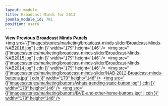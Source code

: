 ```yaml
---
layout: module
title: Broadcast Minds for 2013
joomla_module_id: 781
position: user6
---
```

<span style="font-family: arial, helvetica, sans-serif;"><strong><span style="color: #000000;">View Previous Broadcast Minds Panels </span> </strong><br /><a href="news-events/broadcastminds.html" style="font-family: arial, helvetica, sans-serif;"><img src="{{"images/stories/marketing/broadcast-minds-slider/Broadcast-Minds-NAB2016.jpg" | cdn }}" width="179" height="146" /></a>&nbsp;&nbsp;<a href="news-events/broadcastminds/broadcastminds-the-future-of-broadcast.html"><img src="{{"images/stories/marketing/broadcast-minds-slider/Broadcast-Minds-NAB2015.jpg" | cdn }}" width="179" height="146" /></a>&nbsp;&nbsp;<a href="/news-events/broadcastminds/broadcast-minds-content-creators-talk-streaming-disruption.html" style="font-family: arial, helvetica, sans-serif;"><img src="{{"images/stories/marketing/broadcast-minds-slider/Broadcast-Minds-NAB2014.jpg" | cdn }}" width="179" height="146" /></a>&nbsp;&nbsp;<a href="/news-events/broadcastminds/broadcast-minds-nab-2012-the-future-of-tv.html"><img src="{{"images/stories/marketing/broadcast-minds-slider/NAB-2012-Broadcast-minds-buttons.jpg" | cdn }}" width="179" height="146" /></a>&nbsp;&nbsp;<a href="news-events/broadcastminds/what-s-trending-the-future-of-online-television.html"><img src="{{"images/stories/marketing/buttons/whats-trending-static-button.jpg" | cdn }}" width="179" height="146" /></a>&nbsp;&nbsp;<a href="news-events/broadcastminds/broadcast-minds-bve-2013.html"><img src="{{"images/stories/marketing/buttons/BVE-and-other-home-buttons.jpg" | cdn }}" width="179" height="146" /></a> </span>
